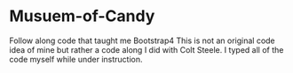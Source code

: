 # Musuem-of-Candy
Follow along code that taught me Bootstrap4
This is not an original code idea of mine but rather a code along I did with Colt Steele.  I typed all of the code myself while under instruction. 
